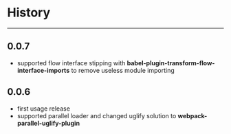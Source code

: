 # History

---

## 0.0.7
- supported flow interface stipping with **babel-plugin-transform-flow-interface-imports** to remove useless module importing

## 0.0.6
- first usage release
- supported parallel loader and changed uglify solution to **webpack-parallel-uglify-plugin**

